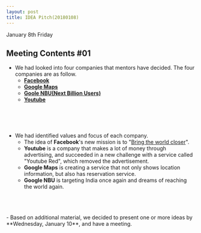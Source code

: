 ```yaml
---
layout: post
title: IDEA Pitch(20180108)
---
```


January 8th Friday

## Meeting Contents #01
 - We had looked into four companies that mentors have decided. The four companies are as follow.
	- **[Facebook](https://www.facebook.com)**
	- **[Google Maps](https://www.blog.google/products/maps/)**
	- **[Goole NBU(Next Billion Users)](https://www.blog.google/topics/next-billion-users/)**
	- **[Youtube](https://www.youtube.com)**
<br>
<br>
<br>

- We had identified values and focus of each company.
	- The idea of **Facebook**'s new mission is to "[Bring the world closer](https://www.facebook.com/zuck/posts/10154944663901634)". 
	- **Youtube** is a company that makes a lot of money through advertising, and succeeded in a new challenge with a service called "Youtube Red", which removed the advertisement.
	- **Google Maps** is creating a service that not only shows location information, but also has reservation service.
	- **Google NBU** is targeting India once again and dreams of reaching the world again.

<br>
<br>
<br>
- Based on additional material, we decided to present one or more ideas by **Wednesday, January 10**, and have a meeting.
